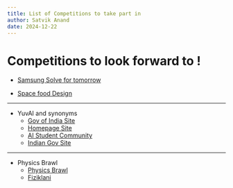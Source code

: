 ```yaml
---
title: List of Competitions to take part in 
author: Satvik Anand
date: 2024-12-22
---
```


# Competitions to look forward to !

- [Samsung Solve for tomorrow](https://www.samsung.com/in/solvefortomorrow/)
  
- [Space food Design](https://spacefood.competitionsciences.org/)
  
---

- YuvAI and synonyms
  - [Gov of India Site](https://innovateindia.mygov.in/yuvai/)
  - [Homepage Site](https://responsibleaiforyouth.negd.in/home)
  - [AI Student Community](https://aistudent.community/)
  - [Indian Gov Site](https://innovateindia.mygov.in/)

---

- Physics Brawl
  - [Physics Brawl](https://physicsbrawl.org/)
  - [Fiziklani](https://fyziklani.org/)
